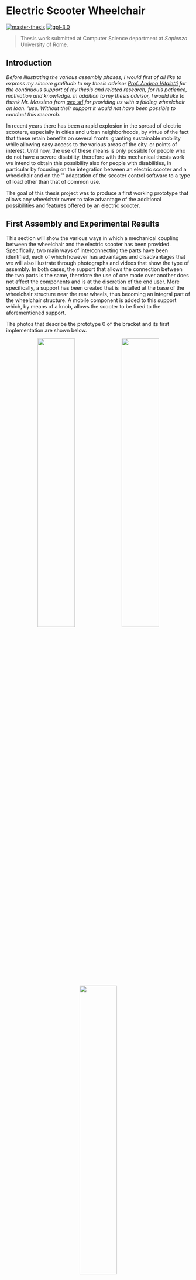 # Electric Scooter Wheelchair

[![master-thesis](https://github.com/Amet13/master-thesis/workflows/master-thesis/badge.svg)](https://github.com/Amet13/master-thesis/actions)
[![gpl-3.0](https://img.shields.io/badge/license-GNU_GPLv3-red.svg)](https://www.gnu.org/licenses/gpl-3.0.ru.html)
> Thesis work submitted at Computer Science department at *Sapienza* University of Rome.

## Introduction

*Before illustrating the various assembly phases, I would first of all like to express my sincere gratitude to my thesis advisor [Prof. Andrea Vitaletti](https://andreavitaletti.github.io/) for the continuous support of my thesis and related research, for his patience, motivation and knowledge.
In addition to my thesis advisor, I would like to thank Mr. Massimo from [aeo srl](https://www.aeosrl.com/) for providing us with a folding wheelchair on loan. 'use. Without their support it would not have been possible to conduct this research.*

In recent years there has been a rapid explosion in the spread of electric scooters, especially in cities and urban neighborhoods, by virtue of the fact that these retain benefits on several fronts: granting sustainable mobility while allowing easy access to the various areas of the city. or points of interest.
Until now, the use of these means is only possible for people who do not have a severe disability, therefore with this mechanical thesis work we intend to obtain this possibility also for people with disabilities, in particular by focusing on the integration between an electric scooter and a wheelchair and on the '' adaptation of the scooter control software to a type of load other than that of common use.

The goal of this thesis project was to produce a first working prototype that allows any wheelchair owner to take advantage of the additional possibilities and features offered by an electric scooter.

## First Assembly and Experimental Results

This section will show the various ways in which a mechanical coupling between the wheelchair and the electric scooter has been provided. Specifically, two main ways of interconnecting the parts have been identified, each of which however has advantages and disadvantages that we will also illustrate through photographs and videos that show the type of assembly. In both cases, the support that allows the connection between the two parts is the same, therefore the use of one mode over another does not affect the components and is at the discretion of the end user. More specifically, a support has been created that is installed at the base of the wheelchair structure near the rear wheels, thus becoming an integral part of the wheelchair structure. A mobile component is added to this support which, by means of a knob, allows the scooter to be fixed to the aforementioned support.

The photos that describe the prototype 0 of the bracket and its first implementation are shown below.

<p align="center">
  <img src="https://github.com/LucaTomei/LucaTomei.github.io/raw/master/static/img/projects/wheelchair/primo_prototipo.jpg" width="45%" />
  <img src="https://github.com/LucaTomei/LucaTomei.github.io/raw/master/static/img/projects/wheelchair/staffa_misure.jpg" width="45%" /> 
</p>
<p align="center">
  <img src="https://github.com/LucaTomei/LucaTomei.github.io/raw/master/static/img/projects/wheelchair/cuscinetto.JPG" width="45%" />
</p>

Specifically, three knobs were used connected to three respective threaded bars and to three anti-vibration nylon pads designed and 3D printed. The threaded bars have been cut to size and, through a joint in the part that connects them to the anti-vibration mounts, allows the scooter to be kept firmly on the support with respect to the longitudinal and lateral movements produced by acceleration, braking and steering phenomena. Furthermore, the knob placed in a horizontal position with respect to the ground allows to raise the position of the front wheels of the wheelchair which, in both assembly modes, would create problems of a kinematic nature. In this sense they are "disabled" in their functionality and therefore the movement of the wheelchair will be subject only to the traction and steering imposed by the scooter. In addition, by means of a steel hinge, the moving part connected to the support allows the scooter to enter under the wheelchair without it having to be lifted or moved.
Furthermore, since electric scooters do not have reverse gear at the level of the electric motor, it is necessary to ensure that this is still done even by those with disabilities. In this sense, the structure created does not in any way interfere with the user's ability to reverse in the same way as he would do with a wheelchair not equipped with a scooter. Specifically, by acting on the rear wheels of the wheelchair and making the steering using the handlebar of the scooter, it is possible to reverse without any effort without the scooter being an obstacle in carrying out these actions.

<p align="center">
  <img src="https://github.com/LucaTomei/LucaTomei.github.io/blob/master/static/img/projects/wheelchair/Bracket%20Movement.gif" width="45%" />
  <img src="https://github.com/LucaTomei/LucaTomei.github.io/raw/master/static/docs/Wheelchair%20Bracket_Horizontal.png" width="45%" /> 
</p>

<p align="center">
  <img src="https://github.com/LucaTomei/LucaTomei.github.io/raw/master/static/img/projects/wheelchair/IMG_3766.jpg" width="45%" />
  <img src="https://github.com/LucaTomei/LucaTomei.github.io/raw/master/static/img/projects/wheelchair/IMG_3765.jpg" width="45%" /> 
</p>


### First assembly method

The first assembly method foresees that the rear wheel of the scooter is located before the “x” structure, that is the one that allows the wheelchair to be folded. The use of this mode requires that the steering wheel of the scooter is folded because otherwise it would be too far from the wheelchair seat. In this sense, the use of the folded steering allows the user to enjoy a wide view and at the same time to carry out steering maneuvers easily and without fatigue. On the other hand, however, the turning radius is considerably reduced, or by about 30% of the steering of the scooter, which effectively reduces the steering capacity of the vehicle itself. In light of this problem, a further method of assembly has therefore been envisaged, although this is the one that has the most advantages at the current stage of development. Some images and videos relating to this method of assembly and its use will be shown below.


<div align="center">
  <a href="https://www.youtube.com/watch?v=pedpYrB-Tpg"><img src="https://img.youtube.com/vi/pedpYrB-Tpg/0.jpg" alt="First assembly method - Indoor" width="45%"></a>
  <a href="https://www.youtube.com/watch?v=0CFREP4uoyM"><img src="https://img.youtube.com/vi/0CFREP4uoyM/0.jpg" alt="First assembly method - Driving" width="45%"></a>
</div>

### Second assembly method

The second assembly method foresees that the position of the rear wheel is located before the “x” structure of the wheelchair described above. In this case, unlike the previous driving mode, the handlebar is much closer to the user so it is not necessary to use it folded and this allows you to take full advantage of the steering radius of the scooter. On the other hand, however, this configuration reduces the field of vision of the end user since the steering will be located at a height higher than his shoulders. This is because the scooter is designed to be used in an upright position. Obviously this problem would be solved when using a scooter with telescopic steering, therefore able to adjust the height of the steering itself.
Some images and videos relating to this method of assembly and its use will be shown below.

<div align="center">
  <a href="https://www.youtube.com/watch?v=v104yqsH2Jk"><img src="https://img.youtube.com/vi/v104yqsH2Jk/0.jpg" alt="Second assembly method - Indoor" width="45%"></a>
  <a href="https://www.youtube.com/watch?v=Zkwy78TF8J8"><img src="https://img.youtube.com/vi/Zkwy78TF8J8/0.jpg" alt="Second assembly method - Driving" width="45%"></a>
</div>

## Graphical Results

Below we will illustrate numerous graphs aimed at showing the performance of the scooter with the standard firmware, driven without a wheelchair, and with the custom firmware created in this thesis, coupled to the wheelchair. Specifically, the graphs relating to current, battery discharge, temperature, residual distance, voltage and power supplied by the motor will be shown.

<p align="center">
  <img src="https://github.com/LucaTomei/LucaTomei.github.io/raw/master/static/img/projects/wheelchair/results/2_curr%2Btemp.png" width="33%" />
  <img src="https://github.com/LucaTomei/LucaTomei.github.io/raw/master/static/img/projects/wheelchair/results/2_batt%2Bdist%2Bvolt.png" width="33%" /> 
  <img src="https://github.com/LucaTomei/LucaTomei.github.io/raw/master/static/img/projects/wheelchair/results/2_power.png" width="33%" /> 
</p>

From this point on we will show the graphs relating to the physical quantities that it was possible to acquire regarding the operation of the electric scooter coupled to the wheelchair.

<p align="center">
  <img src="https://github.com/LucaTomei/LucaTomei.github.io/raw/master/static/img/projects/wheelchair/results/1_curr%2Btemp.png" width="33%" />
  <img src="https://github.com/LucaTomei/LucaTomei.github.io/raw/master/static/img/projects/wheelchair/results/1_batt%2Bdist%2Bvolt.png" width="33%" /> 
  <img src="https://github.com/LucaTomei/LucaTomei.github.io/raw/master/static/img/projects/wheelchair/results/1_power.png" width="33%" /> 
</p>

The graphs below show the test drive with the relative distance traveled during the road test.

<p align="center">
  <img src="https://github.com/LucaTomei/LucaTomei.github.io/raw/master/static/img/projects/wheelchair/results/gif1.gif" width="45%" />
  <img src="https://github.com/LucaTomei/LucaTomei.github.io/raw/master/static/img/projects/wheelchair/results/gif2.gif" width="45%" /> 
</p>


## Conclusions and future work

The goal of this thesis project was to produce a first working prototype that allows any wheelchair owner to take advantage of the additional possibilities and features offered by an electric scooter.
On the basis of the experiments carried out, encouraging results emerged as it was possible to achieve the mechanical coupling between the two bodies and the modification of the firmware without affecting the functioning of the electric scooter and without adding further problems for the user. Furthermore, it was possible to achieve this without having to distort the structure and nature of the scooter and wheelchair, in such a way as to guarantee their operation regardless of the connection between the two.
On the other hand, less encouraging results also emerged from the experiments since, as shown in the paragraph relating to assembly methods, both do not allow to have a 100% efficient and effective guide since both modes have advantages and limitations due to the structure. physics of the two so heterogeneous media. In particular, the main defect relating to reduced visibility would be tackled when there are electric scooters with telescopic steering on the market which, however, are currently very little diffusion and in any case a modification of the steering would require a significant adaptation work. This problem would therefore not allow the use of sharing scooters. On the other hand, the second mode would allow the scooter to be used by both able-bodied and disabled users, but at the expense of a reduced turning radius when using a wheelchair. We therefore believe that this second mode is the most suitable to be used on a permanent basis and that allows access to the benefits and potential of the scooter to the widest possible audience.
However, there is still a lot of work to be done as this project could be extended to a larger number of brands of electric scooters and wheelchairs and also companies operating in the electric scooter rental market could be involved in order to share with them the results obtained in this thesis work thus allowing disabled people to be able to use the modified firmware on the basis of their needs, with a simple request to the server via an application.
Further developments could be aimed at obtaining a finer tuning of the firmware parameters and therefore more effective and comfortable for driving by people with disabilities, also adapting it to the various engine models available on the market. Further room for improvement can be had by integrating cutting-edge technologies in this project, for example through the use of machine learning for computer vision tasks. More specifically, video cameras could be integrated into the scooter and then used to be able to have a representation of the outside world and on the basis of this guarantee greater safety through the aid of machine learning algorithms, for example in helping the user to carry out the braking phase when an obstacle or a red light is detected.
In closing, further developments that have already been foreseen concern for example the possibility of installing a safety belt on the wheelchair, an increased battery that allows you to extend the autonomy of the scooter and a reinforcement of the scooter control unit that allows for greater performance. and faster engine reaction times.
The reinforcement of the control unit consists in adding tin and possibly a copper wire in the rear tracks of the control unit itself, where high levels of current pass through. In this way there will be an increase in the diameter of the same which will allow not to have overheating. A broader and more advanced work can include the replacement of mosfets with higher quality components without causing any damage to the control unit with firmware that use higher currents.



### For information about the project check out [my personal webpage](https://lucatomei.github.io) or follow me on:

<div align="center">
  <a href="https://github.com/LucaTomei/" ><img src="https://img.icons8.com/ios/50/000000/github--v2.gif" width="8%" hspace="25"/></a>
  <a href="https://www.youtube.com/playlist?list=PLc5qWHNIyMOJ6JQbtwOI_JOLSSAsy53RV"><img src="https://img.icons8.com/color/48/000000/youtube--v3.gif" width="8%"  hspace="25"/></a>
  <a href="https://it.linkedin.com/in/luca-tomei-760296ab"><img src="https://img.icons8.com/color/48/4a90e2/linkedin-2--v2.gif" width="8%"  hspace="25"/></a>
  <a href="https://www.facebook.com/profile.php?id=100010340402905"><img src="https://img.icons8.com/color/48/4a90e2/facebook-circled--v4.gif" width="8%"  hspace="25"/></a>
  <a href="https://twitter.com/LucaTomei1995"><img src="https://img.icons8.com/color/48/000000/twitter-circled--v2.gif" width="8%" /></a>
</div>

